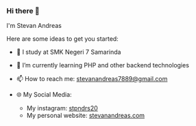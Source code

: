 ### Hi there 👋

I'm Stevan Andreas

Here are some ideas to get you started:
- 🏫 I study at SMK Negeri 7 Samarinda
- 🌱 I’m currently learning PHP and other backend technologies
- 📫 How to reach me: stevanandreas7889@gmail.com
- 🌐 My Social Media: 
        
     - My instagram: <a href="https://instagram.com/stpndrs20" target="_blank">stpndrs20</a>
     - My personal website: <a href="https://stevanandreas.com" target="_blank">stevanandreas.com</a>

